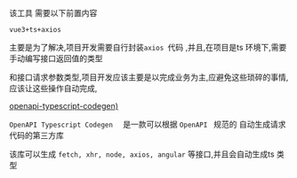 该工具 需要以下前置内容

`vue3+ts+axios`

主要是为了解决,项目开发需要自行封装`axios `代码 ,并且,在项目是ts 环境下,需要手动编写接口返回值的类型

和接口请求参数类型,项目开发应该主要是以完成业务为主,应避免这些琐碎的事情,应该让这些操作自动完成,

[openapi-typescript-codegen)](https://www.npmjs.com/package/openapi-typescript-codegen)

`OpenAPI Typescript Codegen  ` 是一款可以根据  `OpenAPI ` 规范的 自动生成请求代码的第三方库

该库可以生成 `fetch, xhr, node, axios, angular`   等接口,并且会自动生成ts 类型





